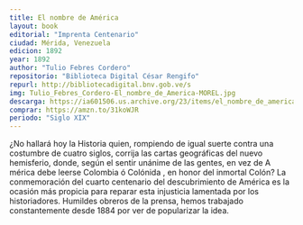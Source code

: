 ```yaml
---
title: El nombre de América
layout: book
editorial: "Imprenta Centenario"
ciudad: Mérida, Venezuela
edicion: 1892
year: 1892
author: "Tulio Febres Cordero"
repositorio: "Biblioteca Digital César Rengifo"
repurl: http://bibliotecadigital.bnv.gob.ve/s
img: Tulio_Febres_Cordero-El_nombre_de_America-MOREL.jpg
descarga: https://ia601506.us.archive.org/23/items/el_nombre_de_america_/el_nombre_de_america_.pdf
comprar: https://amzn.to/31koWJR
periodo: "Siglo XIX"
---
```

 

¿No hallará hoy la Historia quien, rompiendo de igual suerte contra una costumbre de cua­tro siglos, corrija las cartas geográficas del nuevo hemisferio, donde, según el sentir unánime de las gentes, en vez de A mérica debe leerse Colombia ó Colónida , en ho­nor del inmortal Colón? La conmemoración del cuarto centena­rio del descubrimiento de América es la ocasión más propicia para reparar esta in­justicia lamentada por los historiadores. Humildes obreros de la prensa, hemos trabajado constantemente desde 1884 por ver de popularizar la idea.
